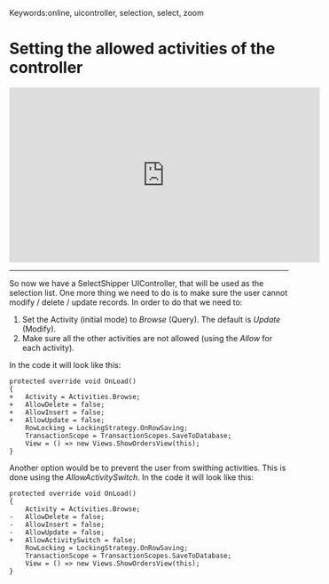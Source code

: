 ﻿Keywords:online, uicontroller, selection, select, zoom

# Setting the allowed activities of the controller

<iframe width="560" height="315" src="https://www.youtube.com/embed/Dt5P7dBmtSk?list=PL1DEQjXG2xnKzD8ASzFC1KFYHRQKVk2nC" frameborder="0" allowfullscreen></iframe>

---

So now we have a SelectShipper UIController, that will be used as the selection list.
One more thing we need to do is to make sure the user cannot modify / delete / update records.
In order to do that we need to:
1. Set the Activity (initial mode) to *Browse* (Query). The default is *Update* (Modify).
2. Make sure all the other activities are not allowed (using the *Allow* for each activity).

In the code it will look like this:
```csdiff
protected override void OnLoad()
{
+   Activity = Activities.Browse;
+   AllowDelete = false;
+   AllowInsert = false;
+   AllowUpdate = false;
    RowLocking = LockingStrategy.OnRowSaving;
    TransactionScope = TransactionScopes.SaveToDatabase;
    View = () => new Views.ShowOrdersView(this);
}
```

Another option would be to prevent the user from swithing activities. This is done using the *AllowActivitySwitch*.
In the code it will look like this:
```csdiff
protected override void OnLoad()
{
    Activity = Activities.Browse;
-   AllowDelete = false;
-   AllowInsert = false;
-   AllowUpdate = false;
+   AllowActivitySwitch = false;
    RowLocking = LockingStrategy.OnRowSaving;
    TransactionScope = TransactionScopes.SaveToDatabase;
    View = () => new Views.ShowOrdersView(this);
}
```
